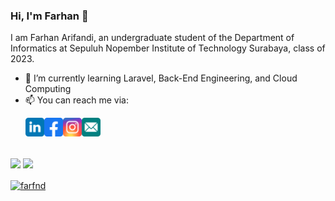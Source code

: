 ### Hi, I'm Farhan 👋

I am Farhan Arifandi, an undergraduate student of the Department of Informatics at Sepuluh Nopember Institute of Technology Surabaya, class of 2023.

- 🌱 I’m currently learning Laravel, Back-End Engineering, and Cloud Computing
- 📫 You can reach me via: <p>
  <a href="https://www.linkedin.com/in/farfnd">
    <img align="left" alt="LinkedIn" width="30px" src="https://github.com/edent/SuperTinyIcons/blob/master/images/svg/linkedin.svg" />
  </a>
  <a href="https://fb.me/farfnd">
    <img align="left" alt="Facebook" width="30px" src="https://github.com/edent/SuperTinyIcons/blob/master/images/svg/facebook.svg" />
  </a>
  <a href="https://www.instagram.com/frhnar">
    <img align="left" alt="Instagram" width="30px" src="https://github.com/edent/SuperTinyIcons/blob/master/images/svg/instagram.svg" />
  </a>
  <a href="mailto:farhanarifandi@yahoo.com">
    <img align="left" alt="Email" width="30px" src="https://github.com/edent/SuperTinyIcons/blob/master/images/svg/email.svg" />
  </a>
</p>
<br><br><br>
<p>
    <img src="https://github-readme-stats.vercel.app/api?username=farfnd&show_icons=true&theme=algolia" height=178 />
    <img src="https://github-readme-stats.vercel.app/api/top-langs/?username=farfnd&layout=compact&theme=algolia" height=178 />
</p>

<p align="left">
  <a href="https://fb.com/farfnd" target="blank"><img align="center" src="https://raw.githubusercontent.com/rahuldkjain/github-profile-readme-generator/master/src/images/icons/Social/facebook.svg" alt="farfnd" height="30" width="40" />
  </a>
</p>
